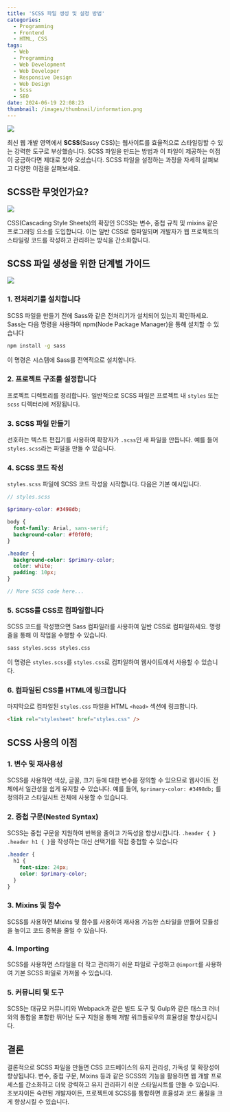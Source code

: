 ```yaml
---
title: 'SCSS 파일 생성 및 설정 방법'
categories:
  - Programming
  - Frontend
  - HTML, CSS
tags:
  - Web
  - Programming
  - Web Development
  - Web Developer
  - Responsive Design
  - Web Design
  - Scss
  - SEO
date: 2024-06-19 22:08:23
thumbnail: /images/thumbnail/information.png
---
```


![](/images/header/web-18.png)

최신 웹 개발 영역에서 **SCSS**(Sassy CSS)는 웹사이트를 효율적으로 스타일링할 수 있는 강력한 도구로 부상했습니다. SCSS 파일을 만드는 방법과 이 파일이 제공하는 이점이 궁금하다면 제대로 찾아 오셨습니다. SCSS 파일을 설정하는 과정을 자세히 살펴보고 다양한 이점을 살펴보세요.

## SCSS란 무엇인가요?

![](/images/header/web-18_1.png)

CSS(Cascading Style Sheets)의 확장인 SCSS는 변수, 중첩 규칙 및 mixins 같은 프로그래밍 요소를 도입합니다. 이는 일반 CSS로 컴파일되며 개발자가 웹 프로젝트의 스타일링 코드를 작성하고 관리하는 방식을 간소화합니다.

## SCSS 파일 생성을 위한 단계별 가이드

![](/images/header/web-18_2.png)

### 1. 전처리기를 설치합니다

SCSS 파일을 만들기 전에 Sass와 같은 전처리기가 설치되어 있는지 확인하세요. Sass는 다음 명령을 사용하여 npm(Node Package Manager)을 통해 설치할 수 있습니다

```sh
npm install -g sass
```

이 명령은 시스템에 Sass를 전역적으로 설치합니다.

### 2. 프로젝트 구조를 설정합니다

프로젝트 디렉토리를 정리합니다. 일반적으로 SCSS 파일은 프로젝트 내 `styles` 또는 `scss` 디렉터리에 저장됩니다.

### 3. SCSS 파일 만들기

선호하는 텍스트 편집기를 사용하여 확장자가 `.scss`인 새 파일을 만듭니다. 예를 들어 `styles.scss`라는 파일을 만들 수 있습니다.

### 4. SCSS 코드 작성

`styles.scss` 파일에 SCSS 코드 작성을 시작합니다. 다음은 기본 예시입니다.

```scss
// styles.scss

$primary-color: #3498db;

body {
  font-family: Arial, sans-serif;
  background-color: #f0f0f0;
}

.header {
  background-color: $primary-color;
  color: white;
  padding: 10px;
}

// More SCSS code here...
```

### 5. SCSS를 CSS로 컴파일합니다

SCSS 코드를 작성했으면 Sass 컴파일러를 사용하여 일반 CSS로 컴파일하세요. 명령줄을 통해 이 작업을 수행할 수 있습니다.

```sh
sass styles.scss styles.css
```

이 명령은 `styles.scss`를 `styles.css`로 컴파일하여 웹사이트에서 사용할 수 있습니다.

### 6. 컴파일된 CSS를 HTML에 링크합니다

마지막으로 컴파일된 `styles.css` 파일을 HTML `<head>` 섹션에 링크합니다.

```html
<link rel="stylesheet" href="styles.css" />
```

## SCSS 사용의 이점

### 1. 변수 및 재사용성

SCSS를 사용하면 색상, 글꼴, 크기 등에 대한 변수를 정의할 수 있으므로 웹사이트 전체에서 일관성을 쉽게 유지할 수 있습니다. 예를 들어, `$primary-color: #3498db;` 를 정의하고 스타일시트 전체에 사용할 수 있습니다.

### 2. 중첩 구문(Nested Syntax)

SCSS는 중첩 구문을 지원하여 반복을 줄이고 가독성을 향상시킵니다. `.header { } .header h1 { }`을 작성하는 대신 선택기를 직접 중첩할 수 있습니다

```scss
.header {
  h1 {
    font-size: 24px;
    color: $primary-color;
  }
}
```

### 3. Mixins 및 함수

SCSS를 사용하면 Mixins 및 함수를 사용하여 재사용 가능한 스타일을 만들어 모듈성을 높이고 코드 중복을 줄일 수 있습니다.

### 4. Importing

SCSS를 사용하면 스타일을 더 작고 관리하기 쉬운 파일로 구성하고 `@import`를 사용하여 기본 SCSS 파일로 가져올 수 있습니다.

### 5. 커뮤니티 및 도구

SCSS는 대규모 커뮤니티와 Webpack과 같은 빌드 도구 및 Gulp와 같은 태스크 러너와의 통합을 포함한 뛰어난 도구 지원을 통해 개발 워크플로우의 효율성을 향상시킵니다.

## 결론

결론적으로 SCSS 파일을 만들면 CSS 코드베이스의 유지 관리성, 가독성 및 확장성이 향상됩니다. 변수, 중첩 구문, Mixins 등과 같은 SCSS의 기능을 활용하면 웹 개발 프로세스를 간소화하고 더욱 강력하고 유지 관리하기 쉬운 스타일시트를 만들 수 있습니다. 초보자이든 숙련된 개발자이든, 프로젝트에 SCSS를 통합하면 효율성과 코드 품질을 크게 향상시킬 수 있습니다.
